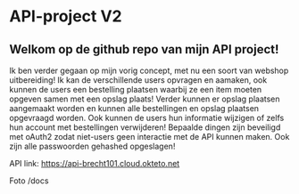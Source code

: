 # API-project V2
## Welkom op de github repo van mijn API project!

Ik ben verder gegaan op mijn vorig concept, met nu een soort van webshop uitbereiding!
Ik kan de verschillende users opvragen en aamaken, ook kunnen de users een bestelling plaatsen waarbij ze een item moeten opgeven samen met een opslag plaats!
Verder kunnen er opslag plaatsen aangemaakt worden en kunnen alle bestellingen en opslag plaatsen opgevraagd worden.
Ook kunnen de users hun informatie wijzigen of zelfs hun account met bestellingen verwijderen!
Bepaalde dingen zijn beveiligd met oAuth2 zodat niet-users geen interactie met de API kunnen maken.
Ook zijn alle passwoorden gehashed opgeslagen!

API link: https://api-brecht101.cloud.okteto.net

Foto /docs
